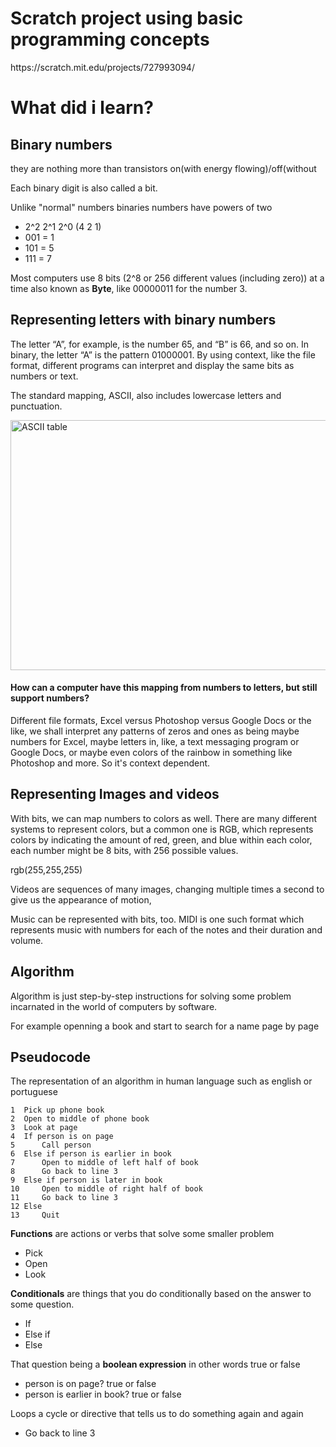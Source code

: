 <h1>Scratch project using basic programming concepts</h1> 
https://scratch.mit.edu/projects/727993094/

<h1>What did i learn?</h1>

<h2>Binary numbers</h2>
<p>they are nothing more than transistors on(with energy flowing)/off(without</p>
<p>Each binary digit is also called a bit.</p>
<p>Unlike "normal" numbers binaries numbers have powers of two</p>
<ul>
  <li>2^2 2^1 2^0 (4 2 1)</li>
  <li>001 = 1</li>
  <li>101 = 5</li>
  <li>111 = 7</li>
</ul>
<p>Most computers use 8 bits (2^8  or 256 different values (including zero)) at a time also known as <strong>Byte</strong>, like 00000011 for the number 3.</p>

<h2>Representing letters with binary numbers</h2>
<p>The letter “A”, for example, is the number 65, and “B” is 66, and so on. In binary, the letter “A” is the pattern 01000001. By using context, like the file format, different programs can interpret and display the same bits as numbers or text.</p>
<p>The standard mapping, ASCII, also includes lowercase letters and punctuation.</p>
<img src="https://www.alpharithms.com/s3/assets/img/ascii-chart/ascii-table-alpharithms-scaled.jpg" alt="ASCII table" width="800" height="400"> 

<h4>How can a computer have this mapping from numbers to letters, but still support numbers?</h4>
<p>Different file formats, Excel versus Photoshop versus Google Docs or the like, we shall interpret any patterns of zeros and ones as being maybe numbers for Excel, maybe letters in, like, a text messaging program or Google Docs, or maybe even colors of the rainbow in something like Photoshop and more. So it's context dependent.</p>

<h2>Representing Images and videos</h2>
<p>With bits, we can map numbers to colors as well. There are many different systems to represent colors, but a common one is RGB, which represents colors by indicating the amount of red, green, and blue within each color, each number might be 8 bits, with 256 possible values.</p>

<p>rgb(255,255,255)</p>

<p>Videos are sequences of many images, changing multiple times a second to give us the appearance of motion,</p>
<p>Music can be represented with bits, too. MIDI is one such format which represents music with numbers for each of the notes and their duration and volume.</p>

<h2>Algorithm</h2>
<p>Algorithm is just step-by-step instructions for solving some problem incarnated in the world of computers by software.</p>

<p>For example openning a book and start to search for a name page by page</p>

<h2>Pseudocode</h2>

<p>The representation of an algorithm in human language such as english or portuguese</p>

  ```
  1  Pick up phone book
  2  Open to middle of phone book
  3  Look at page
  4  If person is on page
  5      Call person
  6  Else if person is earlier in book
  7      Open to middle of left half of book
  8      Go back to line 3
  9  Else if person is later in book
  10     Open to middle of right half of book
  11     Go back to line 3
  12 Else
  13     Quit
  
```

<p><strong>Functions</strong> are actions or verbs that solve some smaller problem</p>
<ul>
  <li>Pick</li>
  <li>Open</li>
  <li>Look</li>
</ul>

<p><strong>Conditionals</strong> are things that you do conditionally based on the answer to some question.</p>

<ul>
  <li>If</li>
  <li>Else if</li>
  <li>Else</li>
</ul>

<p>That question being a <strong>boolean expression</strong> in other words true or false</p>

<ul>
  <li>person is on page? true or false</li>
  <li>person is earlier in book? true or false </li>
</ul>

<p>Loops a cycle or directive that tells us to do something again and again</p>

<ul>
  <li>Go back to line 3</li>
</ul>
